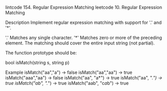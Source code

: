 lintcode 154. Regular Expression Matching
leetcode 10. Regular Expression Matching

Description
Implement regular expression matching with support for '.' and '*'.

'.' Matches any single character.
'*' Matches zero or more of the preceding element.
The matching should cover the entire input string (not partial).


The function prototype should be:

bool isMatch(string s, string p)

Example
isMatch("aa","a") → false
isMatch("aa","aa") → true
isMatch("aaa","aa") → false
isMatch("aa", "a*") → true
isMatch("aa", ".*") → true
isMatch("ab", ".*") → true
isMatch("aab", "c*a*b") → true
